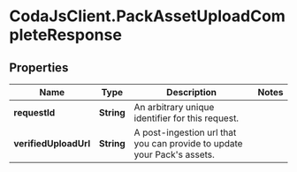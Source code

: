 # CodaJsClient.PackAssetUploadCompleteResponse

## Properties
Name | Type | Description | Notes
------------ | ------------- | ------------- | -------------
**requestId** | **String** | An arbitrary unique identifier for this request. | 
**verifiedUploadUrl** | **String** | A post-ingestion url that you can provide to update your Pack&#x27;s assets. | 
